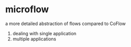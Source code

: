 # microflow
a more detailed abstraction of flows compared to CoFlow
1. dealing with single application
2. multiple applications